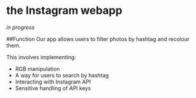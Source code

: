 # the Instagram webapp

*in progress*

##Function
Our app allows users to filter photos by hashtag and recolour them.

This involves implementing:
* RGB manipulation
* A way for users to search by hashtag
* Interacting with Instagram API
* Sensitive handling of API keys
